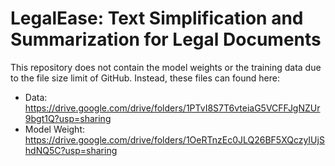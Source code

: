 # LegalEase: Text Simplification and Summarization for Legal Documents

This repository does not contain the model weights or the training data due to the file size limit of GitHub. Instead, these files can found here:

- Data: https://drive.google.com/drive/folders/1PTvI8S7T6vteiaG5VCFFJgNZUr9bgt1Q?usp=sharing
- Model Weight: https://drive.google.com/drive/folders/1OeRTnzEc0JLQ26BF5XQczyIUjShdNQ5C?usp=sharing

